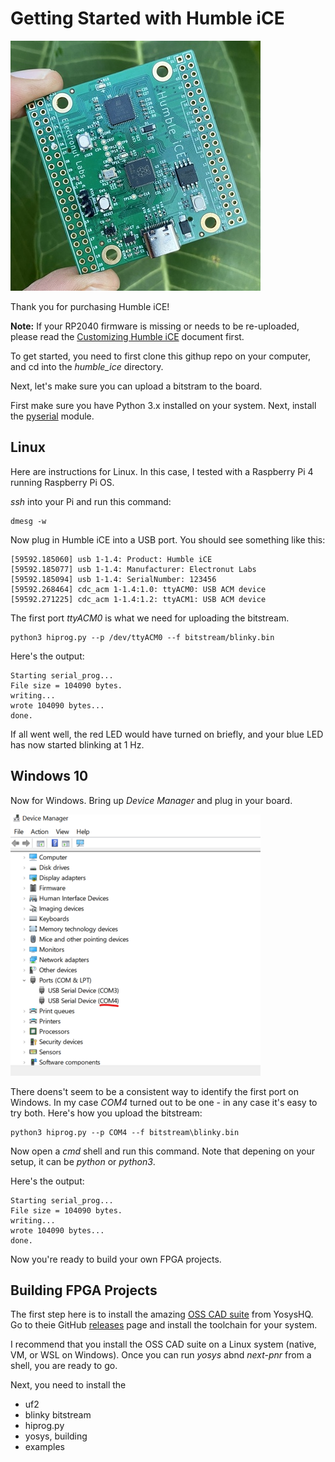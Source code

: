 # Getting Started with Humble iCE

![hi](images/hi.jpg)

Thank you for purchasing Humble iCE! 

**Note:** If your RP2040 firmware is missing or needs to be re-uploaded, please 
read the [Customizing Humble iCE][2] document first.

To get started, you need to first clone this githup repo on your computer, 
and cd into the *humble_ice* directory.

Next, let's make sure you can upload a bitstram to the board.

First make sure you have Python 3.x installed on your system. Next, 
install the [pyserial][1] module. 

## Linux 

Here are instructions for Linux. In this case, I tested with a Raspberry Pi 4
running Raspberry Pi OS.

*ssh* into your Pi and run this command:

```
dmesg -w
```

Now plug in Humble iCE into a USB port. You should see something like this:

```
[59592.185060] usb 1-1.4: Product: Humble iCE
[59592.185077] usb 1-1.4: Manufacturer: Electronut Labs
[59592.185094] usb 1-1.4: SerialNumber: 123456
[59592.268464] cdc_acm 1-1.4:1.0: ttyACM0: USB ACM device
[59592.271225] cdc_acm 1-1.4:1.2: ttyACM1: USB ACM device
```

The first port *ttyACM0* is what we need for uploading the bitstream.


```
python3 hiprog.py --p /dev/ttyACM0 --f bitstream/blinky.bin
```

Here's the output:

```
Starting serial_prog...
File size = 104090 bytes.
writing...
wrote 104090 bytes...
done.
```

If all went well, the red LED would have turned on briefly, and your blue LED 
has now started blinking at 1 Hz.

## Windows 10

Now for Windows. Bring up *Device Manager* and plug in your board.

![Device Manager](images/dm.png)

There doens't seem to be a consistent way to identify the first port on Windows. 
In my case *COM4* turned out to be one - in any case it's easy to try both. Here's 
how you upload the bitstream:

```
python3 hiprog.py --p COM4 --f bitstream\blinky.bin
```

Now open a *cmd* shell and run this command. Note that depening on your setup, it can be *python* or *python3*.

Here's the output:

```
Starting serial_prog...
File size = 104090 bytes.
writing...
wrote 104090 bytes...
done.
```

Now you're ready to build your own FPGA projects.

## Building FPGA Projects 

The first step here is to install the amazing [OSS CAD suite][3] from YosysHQ. Go to theie GitHub [releases][4] page and install the toolchain for your system.

I recommend that you install the OSS CAD suite on a Linux system (native, VM, or WSL on Windows). Once you can run *yosys* abnd *next-pnr* from a shell, you are ready to go.



Next, you need to install the 

- uf2
- blinky bitstream 
- hiprog.py
- yosys, building 
- examples 

[1]: https://pyserial.readthedocs.io/en/latest/pyserial.html
[2]: https://github.com/mkvenkit/humble_ice/blob/main/customizing.md
[3]: https://www.yosyshq.com/open-source
[4]: https://github.com/YosysHQ/oss-cad-suite-build/releases

